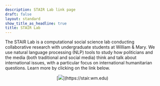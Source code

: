 ```yaml
---
description: STAIR Lab link page
draft: false
layout: standard
show_title_as_headline: true
title: STAIR Lab
---
```


The STAIR Lab is a computational social science lab conducting collaborative research with undergraduate students at William & Mary. We use natural language processing (NLP) tools to study how politicians and the media (both traditional and social media) think and talk about international issues, with a particular focus on international humanitarian questions. Learn more by clicking on the link below.

<center>
[<img src="/img/stairlogo.png">](https://stair.wm.edu)
</center>